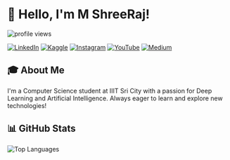 # 👋 Hello, I'm M ShreeRaj!


<p align="LEFT">
  <img src="https://komarev.com/ghpvc/?username=shree2604&label=Profile%20views&color=0e75b6&style=flat" alt="profile views" />
</p>

[![LinkedIn](https://img.shields.io/badge/LinkedIn-Connect-blue)](https://linkedin.com/in/m-shreeraj)
[![Kaggle](https://img.shields.io/badge/Kaggle-Follow-blue)](https://kaggle.com/m-shreeraj)
[![Instagram](https://img.shields.io/badge/Instagram-Follow-purple)](https://instagram.com/_.mr_raj._18)
[![YouTube](https://img.shields.io/badge/YouTube-Subscribe-red)](https://www.youtube.com/@SHREERAJM)
[![Medium](https://img.shields.io/badge/Medium-Follow-black)](https://medium.com/@shreeraj260405)


## 🎓 About Me

I'm a Computer Science student at IIIT Sri City with a passion for Deep Learning and Artificial Intelligence. Always eager to learn and explore new technologies!


## 📊 GitHub Stats

![Top Languages](https://github-readme-stats.vercel.app/api/top-langs?username=shree2604&show_icons=true&locale=en&layout=compact)


